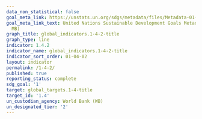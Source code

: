 ```yaml
---
data_non_statistical: false
goal_meta_link: https://unstats.un.org/sdgs/metadata/files/Metadata-01-04-02.pdf
goal_meta_link_text: United Nations Sustainable Development Goals Metadata (PDF 4.0
  MB)
graph_title: global_indicators.1-4-2-title
graph_type: line
indicator: 1.4.2
indicator_name: global_indicators.1-4-2-title
indicator_sort_order: 01-04-02
layout: indicator
permalink: /1-4-2/
published: true
reporting_status: complete
sdg_goal: '1'
target: global_targets.1-4-title
target_id: '1.4'
un_custodian_agency: World Bank (WB)
un_designated_tier: '2'
---
```


